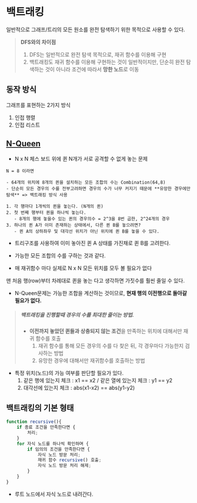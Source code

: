 # 백트래킹

일반적으로 그래프/트리의 모든 원소를 완전 탐색하기 위한 목적으로 사용할 수 있다.

> **DFS와의 차이점**
>
> 1. DFS는 일반적으로 완전 탐색 목적으로, 재귀 함수를 이용해 구현
> 2. 백트래킹도 재귀 함수를 이용해 구현하는 것이 일반적이지만, 단순히 완전 탐색하는 것이 아니라 조건에 따라서 **망한 노드**로 이동

## 동작 방식

그래프를 표현하는 2가지 방식

1. 인접 행렬
2. 인접 리스트

## [N-Queen](./n-Queen.js)

- N x N 체스 보드 위에 퀸 N개가 서로 공격할 수 없게 놓는 문제

```
N = 8 이라면

- 64개의 위치에 8개의 퀸을 설치하는 모든 조합의 수는 Combination(64,8)
- 단순히 모든 경우의 수를 전부고려하면 경우의 수가 너무 커지기 때문에 **유망한 경우에만 탐색** => 백트래킹 방식 사용

1. 각 행마다 1개씩의 퀸을 놓는다. (N개의 퀸)
2. 첫 번째 행부터 퀸을 하나씩 놓는다.
   - 8개의 행에 놓을수 있는 퀸의 경우의수 = 2^3을 8번 곱한, 2^24개의 경우
3. 하나의 퀸 A가 이미 존재하는 상태에서, 다른 퀸 B를 놓으려면?
   - 퀸 A의 상하좌우 및 대각선 위치가 아닌 위치에 퀸 B를 놓을 수 있다.
```

- 트리구조를 사용하여 이미 놓아진 퀸 A 상태를 가진채로 퀸 B를 고려한다.

- 가능한 모든 조합의 수를 구하는 것과 같다.
- 매 재귀함수 마다 실제로 N x N 모든 위치를 모두 볼 필요가 없다

맨 처음 행(row)부터 차례대로 퀸을 놓는 다고 생각하면 가짓수를 훨씬 줄일 수 있다.

- N-Queen문제는 가능한 조합을 계산하는 것이므로, **현재 행의 이전행으로 돌아갈 필요가 없다.**

> ##### 백트래킹을 진행할때 경우의 수를 최대한 줄이는 방법.
>
> - **이전까지 놓았던 퀸들과 상충되지 않는 조건**을 만족하는 위치에 대해서만 재귀 함수를 호출
>   1.  재귀 함수를 통해 모든 경우의 수를 다 찾은 뒤, 각 경우마다 가능한지 검사하는 방법
>   2.  유망한 경우에 대해서만 재귀함수를 호출하는 방법

- 특정 위치(노드)의 가능 여부를 판단할 필요가 있다.
  1. 같은 행에 있는지 체크 : x1 == x2 / 같은 열에 있는지 체크 : y1 == y2
  2. 대각선에 있는지 체크 : abs(x1-x2) == abs(y1-y2)

## 백트래킹의 기본 형태

```js
function recursive(){
    if 종료 조건을 만족한다면 {
        처리;
    }
    for 자식 노드를 하나씩 확인하며 {
        if 임의의 조건을 만족한다면 {
            자식 노드 방문 처리;
            재귀 함수 recursive() 호출;
            자식 노드 방문 처리 해제;
        }
    }
}
```

- 루트 노드에서 자식 노드로 내려간다.

